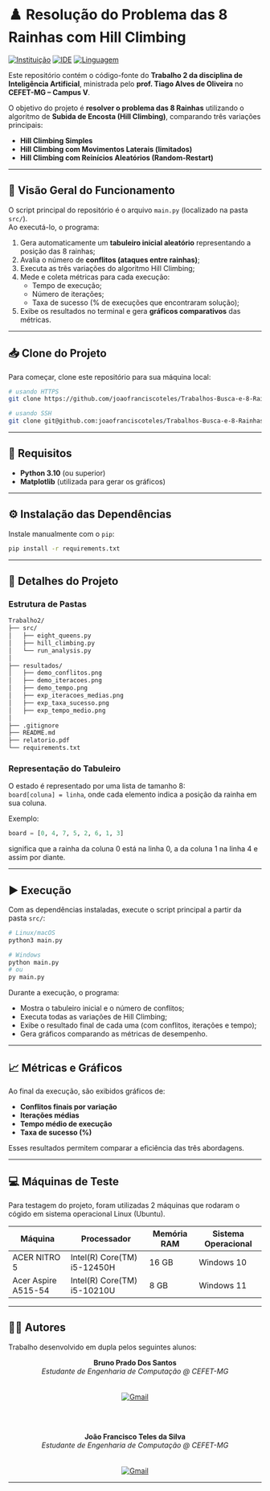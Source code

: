 # ♟️ Resolução do Problema das 8 Rainhas com Hill Climbing

[![Instituição][cefet-badge]][cefet-url]
[![IDE][vscode-badge]][vscode-url]
[![Linguagem][python-badge]][python-url]

Este repositório contém o código-fonte do **Trabalho 2 da disciplina de Inteligência Artificial**, ministrada pelo **prof. Tiago Alves de Oliveira** no **CEFET-MG – Campus V**.

O objetivo do projeto é **resolver o problema das 8 Rainhas** utilizando o algoritmo de **Subida de Encosta (Hill Climbing)**, comparando três variações principais:

- **Hill Climbing Simples**  
- **Hill Climbing com Movimentos Laterais (limitados)**  
- **Hill Climbing com Reinícios Aleatórios (Random-Restart)**  

---

## 🧠 Visão Geral do Funcionamento

O script principal do repositório é o arquivo `main.py` (localizado na pasta `src/`).  
Ao executá-lo, o programa:

1. Gera automaticamente um **tabuleiro inicial aleatório** representando a posição das 8 rainhas;  
2. Avalia o número de **conflitos (ataques entre rainhas)**;  
3. Executa as três variações do algoritmo Hill Climbing;  
4. Mede e coleta métricas para cada execução:
   - Tempo de execução;
   - Número de iterações;
   - Taxa de sucesso (% de execuções que encontraram solução);
5. Exibe os resultados no terminal e gera **gráficos comparativos** das métricas.

---

## 📥 Clone do Projeto

Para começar, clone este repositório para sua máquina local:

```bash
# usando HTTPS
git clone https://github.com/joaofranciscoteles/Trabalhos-Busca-e-8-Rainhas-.git

# usando SSH
git clone git@github.com:joaofranciscoteles/Trabalhos-Busca-e-8-Rainhas-.git
```

---

## 🚀 Requisitos

- **Python 3.10** (ou superior)  
- **Matplotlib** (utilizada para gerar os gráficos)

---

## ⚙️ Instalação das Dependências

Instale manualmente com o `pip`:

```bash
pip install -r requirements.txt
```

---

## 📂 Detalhes do Projeto

### Estrutura de Pastas

```markdown
Trabalho2/
├── src/
│   ├── eight_queens.py     
│   ├── hill_climbing.py    
│   └── run_analysis.py      
│
├── resultados/
│   ├── demo_conflitos.png
│   ├── demo_iteracoes.png
│   ├── demo_tempo.png
│   ├── exp_iteracoes_medias.png
│   ├── exp_taxa_sucesso.png
│   ├── exp_tempo_medio.png          
│
├── .gitignore
├── README.md
├── relatorio.pdf
└── requirements.txt
```

### Representação do Tabuleiro

O estado é representado por uma lista de tamanho 8:  
`board[coluna] = linha`, onde cada elemento indica a posição da rainha em sua coluna.  

Exemplo:  
```python
board = [0, 4, 7, 5, 2, 6, 1, 3]
```
significa que a rainha da coluna 0 está na linha 0, a da coluna 1 na linha 4 e assim por diante.

---

## ▶️ Execução

Com as dependências instaladas, execute o script principal a partir da pasta `src/`:

```bash
# Linux/macOS
python3 main.py

# Windows
python main.py
# ou
py main.py
```

Durante a execução, o programa:
- Mostra o tabuleiro inicial e o número de conflitos;  
- Executa todas as variações de Hill Climbing;  
- Exibe o resultado final de cada uma (com conflitos, iterações e tempo);  
- Gera gráficos comparando as métricas de desempenho.

---

## 📈 Métricas e Gráficos

Ao final da execução, são exibidos gráficos de:

- **Conflitos finais por variação**  
- **Iterações médias**  
- **Tempo médio de execução**  
- **Taxa de sucesso (%)**

Esses resultados permitem comparar a eficiência das três abordagens.

---

## 💻 Máquinas de Teste

Para testagem do projeto, foram utilizadas 2 máquinas que rodaram o cógido em sistema operacional Linux (Ubuntu).

| Máquina | Processador            | Memória RAM | Sistema Operacional |
|------------------|------------------------|-------------|---------------------|
| ACER NITRO 5 |Intel(R) Core(TM) i5-12450H    | 16 GB       | Windows 10     |
| Acer Aspire A515-54    | Intel(R) Core(TM) i5-10210U    | 8 GB        | Windows 11       |

---

## 👨‍💻 Autores

Trabalho desenvolvido em dupla pelos seguintes alunos:

<div align="center">
    
**Bruno Prado Dos Santos**  
*Estudante de Engenharia de Computação @ CEFET-MG*  
<br><br>
[![Gmail][gmail-badge]][gmail-bruno]

<br><br>

**João Francisco Teles da Silva**  
*Estudante de Engenharia de Computação @ CEFET-MG*  
<br><br>
[![Gmail][gmail-badge]][gmail-joao]

</div>

---


[gmail-badge]: https://img.shields.io/badge/-Gmail-D14836?style=for-the-badge&logo=Gmail&logoColor=white  
[gmail-bruno]: mailto:bruno.santos@aluno.cefetmg.br  
[gmail-joao]: mailto:joaoteles0505@gmail.com  
[cefet-badge]: https://img.shields.io/badge/CEFET--MG-Campus%20V-blue?logo=academia  
[cefet-url]: https://www.cefetmg.br/  
[vscode-badge]: https://img.shields.io/badge/VSCode-1.86-blue?logo=visualstudiocode  
[vscode-url]: https://code.visualstudio.com/  
[python-badge]: https://img.shields.io/badge/Python-3.10-yellow?logo=python  
[python-url]: https://www.python.org/
